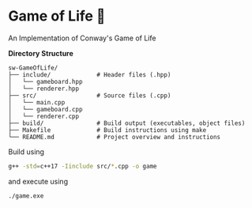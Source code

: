 # Game of Life 👾

An Implementation of Conway's Game of Life

**Directory Structure**
```
sw-GameOfLife/
├── include/             # Header files (.hpp)
│   └── gameboard.hpp
│   └── renderer.hpp
├── src/                 # Source files (.cpp)
│   └── main.cpp
│   └── gameboard.cpp
│   └── renderer.cpp
├── build/               # Build output (executables, object files)
├── Makefile             # Build instructions using make
└── README.md            # Project overview and instructions
```

Build using

```bash
g++ -std=c++17 -Iinclude src/*.cpp -o game
```

and execute using

```bash
./game.exe
```